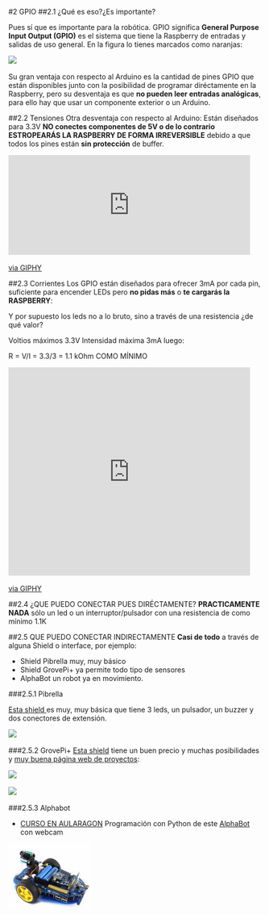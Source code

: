 #2 GPIO 
##2.1 ¿Qué es eso?¿Es importante?

Pues sí que es importante para la robótica. GPIO significa **General Purpose Input Output (GPIO)** es el sistema que tiene la Raspberry de entradas y salidas de uso general. En la figura lo tienes marcados como naranjas: 

![](https://docs.microsoft.com/en-us/windows/iot-core/media/pinmappingsrpi/rp2_pinout.png)

Su gran ventaja con respecto al Arduino es la cantidad de pines GPIO que están disponibles junto con la posibilidad de programar diréctamente en la Raspberry,  pero su desventaja es que **no pueden leer entradas analógicas**, para ello hay que usar un componente exterior o un Arduino.

##2.2 Tensiones
Otra desventaja con respecto al Arduino: Están diseñados para 3.3V **NO conectes componentes de 5V o de lo contrario ESTROPEARÁS LA RASPBERRY DE FORMA IRREVERSIBLE** debido a que todos los pines están **sin protección** de buffer.

<iframe src="https://giphy.com/embed/wWT7Clw42FKXC" width="480" height="198" frameBorder="0" class="giphy-embed" allowFullScreen></iframe><p><a href="https://giphy.com/gifs/short-circuit-movie-ouch-wWT7Clw42FKXC">via GIPHY</a></p>

##2.3 Corrientes
Los GPIO están diseñados para ofrecer 3mA por cada pin, suficiente para encender LEDs pero **no pidas más** o **te cargarás la RASPBERRY**:

Y por supuesto los leds no a lo bruto, sino a través de una resistencia ¿de qué valor?

Voltios máximos 3.3V Intensidad máxima 3mA luego:

R = V/I = 3.3/3 = 1.1 kOhm COMO MÍNIMO

<iframe src="https://giphy.com/embed/2TzxBMRKMcYF2" width="480" height="413" frameBorder="0" class="giphy-embed" allowFullScreen></iframe><p><a href="https://giphy.com/gifs/analog-2TzxBMRKMcYF2">via GIPHY</a></p>

##2.4 ¿QUE PUEDO CONECTAR PUES DIRÉCTAMENTE?
**PRACTICAMENTE NADA** sólo un led o un interruptor/pulsador con una resistencia de como mínimo 1.1K 

##2.5 QUE PUEDO CONECTAR INDIRECTAMENTE
**Casi de todo** a través de alguna Shield o interface, por ejemplo:
* Shield Pibrella muy, muy básico
* Shield GrovePi+ ya permite todo tipo de sensores
* AlphaBot un robot ya en movimiento.

###2.5.1 Pibrella

[Esta shield ](http://pibrella.com/)es muy, muy básica que tiene 3 leds, un pulsador, un buzzer y dos conectores de extensión.

![](http://pibrella.com/assets/pibrella-board.png)

###2.5.2 GrovePi+
[Esta shield](https://www.seeedstudio.com/GrovePi%2B-p-2241.html) tiene un buen precio y muchas posibilidades y [muy buena página web de proyectos](http://wiki.seeedstudio.com/Grove_System/):

![](https://www.seeedstudio.com/upload/image/20161021/1477039769923791.jpg)

![](https://www.seeedstudio.com/upload/image/20161021/1477039791590132.jpg)

###2.5.3 Alphabot
* [CURSO EN AULARAGON](https://catedu.gitbooks.io/alphabot/content/) Programación con Python de este [AlphaBot](https://www.waveshare.com/wiki/AlphaBot) con webcam
    
![](/assets/alphabot.png)


